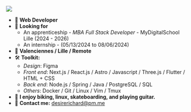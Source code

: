 [<img src="https://img.shields.io/badge/linkedin-%230077B5.svg?&style=for-the-badge&logo=linkedin&logoColor=white&color=yellow" />](https://www.linkedin.com/in/desirerichard/)

- 💼 **Web Developer**
- 🔎 **Looking for**
	- An apprenticeship - *MBA Full Stack Developer* - MyDigitalSchool Lille (2024 - 2026)
	- An internship - (05/13/2024 to 08/06/2024)
- 📍 **Valenciennes / Lille / Remote**
- 🛠 **Toolkit:**
	- *Design*:  Figma
	- *Front end*: Next.js / React.js / Astro / Javascript / Three.js / Flutter / HTML + CSS
	- *Back end*: Node.js / Spring / Java / PostgreSQL / SQL
	- *Others*: Docker / Git / Linux / Vim / Tmux
- 🌲 **I enjoy biking, linux, skateboarding, and playing guitar.**
- 📧 **Contact me:** [desirerichard@pm.me](mailto:desirerichard@pm.me)
